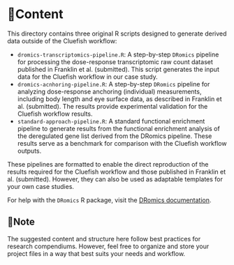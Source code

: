 # 📄Content

This directory contains three original R scripts designed to generate derived data outside of the Cluefish workflow:

-  `dromics-transcriptomics-pipeline.R`: A step-by-step `DRomics` pipeline for processing the dose-response transcriptomic raw count dataset published in Franklin et al. (submitted). This script generates the input data for the Cluefish workflow in our case study.
-  `dromics-acnhoring-pipeline.R`: A step-by-step `DRomics` pipeline for analyzing dose-response anchoring (individual) measurements, including body length and eye surface data, as described in Franklin et al. (submitted). The results provide experimental validation for the Cluefish workflow results.
-  `standard-approach-pipeline.R`: A standard functional enrichment pipeline to generate results from the functional enrichment analysis of the deregulated gene list derived from the DRomics pipeline. These results serve as a benchmark for comparison with the Cluefish workflow outputs.

These pipelines are formatted to enable the direct reproduction of the results required for the Cluefish workflow and those published in Franklin et al. (submitted). However, they can also be used as adaptable templates for your own case studies. 

For help with the `DRomics` R package, visit the [DRomics documentation](https://lbbe-software.github.io/DRomics/).

## 📍Note

The suggested content and structure here follow best practices for research compendiums. However, feel free to organize and store your project files in a way that best suits your needs and workflow.
